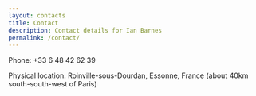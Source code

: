 ```yaml
---
layout: contacts
title: Contact
description: Contact details for Ian Barnes
permalink: /contact/
---
```


Phone: +33 6 48 42 62 39

Physical location: Roinville-sous-Dourdan, Essonne, France (about 40km
south-south-west of Paris)

